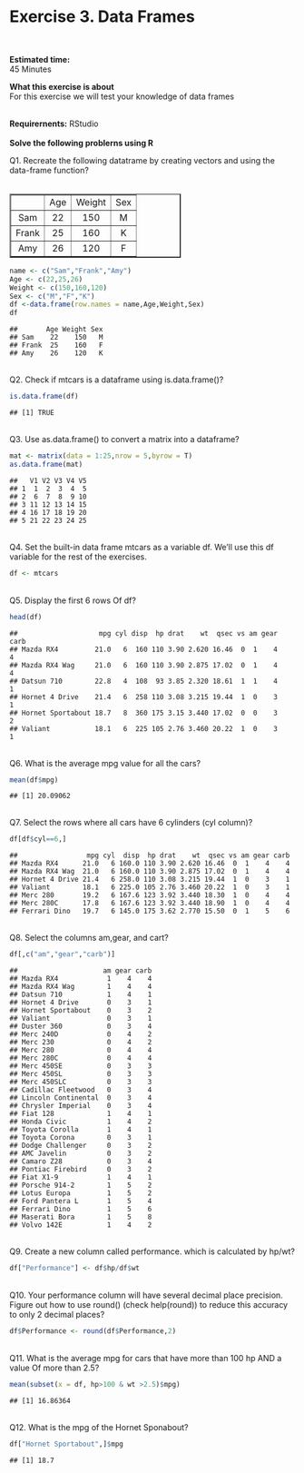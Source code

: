 Exercise 3. Data Frames
=======================

<br>

<b>Estimated time: </b>  
45 Minutes

<b>What this exercise is about</b>  
For this exercise we will test your knowledge of data frames

<b><br> Requirernents:</b> RStudio <br> <b>  
Solve the following problerns using R </b>

Q1. Recreate the following datatrame by creating vectors and using the
data-frame function?  
<br>
<table border =2 style="width:60%; text-align:center">
<th>
<td>
Age
</td>
<td>
Weight
</td>
<td>
Sex
</td>
</th>
<tr>
<td>
Sam
</td>
<td>
22
</td>
<td>
150
</td>
<td>
M
</td>
</tr>
<tr>
<td>
Frank
</td>
<td>
25
</td>
<td>
160
</td>
<td>
K
</td>
</tr>
<tr>
<td>
Amy
</td>
<td>
26
</td>
<td>
120
</td>
<td>
F
</td>
</tr>
</table>

``` r
name <- c("Sam","Frank","Amy")
Age <- c(22,25,26)
Weight <- c(150,160,120)
Sex <- c("M","F","K")
df <-data.frame(row.names = name,Age,Weight,Sex)
df
```

    ##       Age Weight Sex
    ## Sam    22    150   M
    ## Frank  25    160   F
    ## Amy    26    120   K

<br> Q2. Check if mtcars is a dataframe using is.data.frame()?

``` r
is.data.frame(df)
```

    ## [1] TRUE

<br> Q3. Use as.data.frame() to convert a matrix into a dataframe?

``` r
mat <- matrix(data = 1:25,nrow = 5,byrow = T)
as.data.frame(mat)
```

    ##   V1 V2 V3 V4 V5
    ## 1  1  2  3  4  5
    ## 2  6  7  8  9 10
    ## 3 11 12 13 14 15
    ## 4 16 17 18 19 20
    ## 5 21 22 23 24 25

<br> Q4. Set the built-in data frame mtcars as a variable df. We’ll use
this df variable for the rest of the exercises.

``` r
df <- mtcars
```

<br> Q5. Display the first 6 rows Of df?

``` r
head(df)
```

    ##                    mpg cyl disp  hp drat    wt  qsec vs am gear carb
    ## Mazda RX4         21.0   6  160 110 3.90 2.620 16.46  0  1    4    4
    ## Mazda RX4 Wag     21.0   6  160 110 3.90 2.875 17.02  0  1    4    4
    ## Datsun 710        22.8   4  108  93 3.85 2.320 18.61  1  1    4    1
    ## Hornet 4 Drive    21.4   6  258 110 3.08 3.215 19.44  1  0    3    1
    ## Hornet Sportabout 18.7   8  360 175 3.15 3.440 17.02  0  0    3    2
    ## Valiant           18.1   6  225 105 2.76 3.460 20.22  1  0    3    1

<br> Q6. What is the average mpg value for all the cars?

``` r
mean(df$mpg)
```

    ## [1] 20.09062

<br> Q7. Select the rows where all cars have 6 cylinders (cyl column)?

``` r
df[df$cyl==6,]
```

    ##                 mpg cyl  disp  hp drat    wt  qsec vs am gear carb
    ## Mazda RX4      21.0   6 160.0 110 3.90 2.620 16.46  0  1    4    4
    ## Mazda RX4 Wag  21.0   6 160.0 110 3.90 2.875 17.02  0  1    4    4
    ## Hornet 4 Drive 21.4   6 258.0 110 3.08 3.215 19.44  1  0    3    1
    ## Valiant        18.1   6 225.0 105 2.76 3.460 20.22  1  0    3    1
    ## Merc 280       19.2   6 167.6 123 3.92 3.440 18.30  1  0    4    4
    ## Merc 280C      17.8   6 167.6 123 3.92 3.440 18.90  1  0    4    4
    ## Ferrari Dino   19.7   6 145.0 175 3.62 2.770 15.50  0  1    5    6

<br> Q8. Select the columns am,gear, and cart?

``` r
df[,c("am","gear","carb")]
```

    ##                     am gear carb
    ## Mazda RX4            1    4    4
    ## Mazda RX4 Wag        1    4    4
    ## Datsun 710           1    4    1
    ## Hornet 4 Drive       0    3    1
    ## Hornet Sportabout    0    3    2
    ## Valiant              0    3    1
    ## Duster 360           0    3    4
    ## Merc 240D            0    4    2
    ## Merc 230             0    4    2
    ## Merc 280             0    4    4
    ## Merc 280C            0    4    4
    ## Merc 450SE           0    3    3
    ## Merc 450SL           0    3    3
    ## Merc 450SLC          0    3    3
    ## Cadillac Fleetwood   0    3    4
    ## Lincoln Continental  0    3    4
    ## Chrysler Imperial    0    3    4
    ## Fiat 128             1    4    1
    ## Honda Civic          1    4    2
    ## Toyota Corolla       1    4    1
    ## Toyota Corona        0    3    1
    ## Dodge Challenger     0    3    2
    ## AMC Javelin          0    3    2
    ## Camaro Z28           0    3    4
    ## Pontiac Firebird     0    3    2
    ## Fiat X1-9            1    4    1
    ## Porsche 914-2        1    5    2
    ## Lotus Europa         1    5    2
    ## Ford Pantera L       1    5    4
    ## Ferrari Dino         1    5    6
    ## Maserati Bora        1    5    8
    ## Volvo 142E           1    4    2

<br> Q9. Create a new column called performance. which is calculated by
hp/wt?

``` r
df["Performance"] <- df$hp/df$wt
```

<br> Q10. Your performance column will have several decimal place
precision. Figure out how to use round() (check help(round)) to reduce
this accuracy to only 2 decimal places?

``` r
df$Performance <- round(df$Performance,2)
```

<br> Q11. What is the average mpg for cars that have more than 100 hp
AND a value Of more than 2.5?

``` r
mean(subset(x = df, hp>100 & wt >2.5)$mpg)
```

    ## [1] 16.86364

<br> Q12. What is the mpg of the Hornet Sponabout?

``` r
df["Hornet Sportabout",]$mpg
```

    ## [1] 18.7
